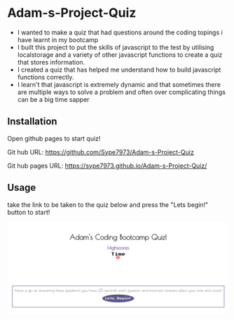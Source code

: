 # Adam-s-Project-Quiz


- I wanted to make a quiz that had questions around the coding topings i have learnt in my bootcamp
- I built this project to put the skills of javascript to the test by utilising localstorage and a variety of other javascript functions to create a quiz that stores information.
- I created a quiz that has helped me understand how to build javascript functions correctly.
- I learn't that javascript is extremely dynamic and that sometimes there are multiple ways to solve a problem and often over complicating things can be a big time sapper


## Installation

Open github pages to start quiz!

Git hub URL: https://github.com/Sype7973/Adam-s-Project-Quiz

Git hub pages URL: https://sype7973.github.io/Adam-s-Project-Quiz/

## Usage

take the link to be taken to the quiz below and press the "Lets begin!" button to start!
    
![quiz Screenshot](/assets/img/quizScreenshot.PNG)

